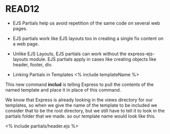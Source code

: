 # READ12


- EJS Partials help us avoid repetition of the same code on several web pages.

- EJS partials work like EJS layouts too in creating a single fix content on a web page.

- Unlike EJS Layouts, EJS partials can work without the express-ejs-layouts module. EJS partials apply in cases like creating objects like header, footer, div.

- Linking Partials in Templates
   <% include templateName %>


This new command **includ** is telling Express to pull the contents of the named template and place it in place of this command.

We know that Express is already looking in the views directory for our templates, so when we give the name of the template to be included we consider that to be the root directory, but we still have to tell it to look in the partials folder that we made. so our template name would look like this.

<% include partials/header.ejs %>